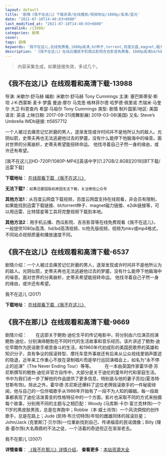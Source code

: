 ```yaml
---
layout: default
title: '剧情《我不在这儿》下载资源/在线播放/视频地址/1080p/高清/蓝光'
date: "2021-07-10T14:40:03+0800"
last_modified_at: "2021-07-10T14:40:03+0800"
permalink: /13988/
categories: 剧情
cover:
tags: 剧情
keywords: '我不在这儿,在线免费看,1080p高清,bt种子,torrent,百度云盘,magnet,磁力链,迅雷下载资源'
description: '《我不在这儿》在线云播放手机西瓜影院吉吉影音免费看，1080p高清bd/hd未删减完整版和tc抢先枪版，mkv/mp4格式，附带bt/torrent种子、magnet/磁力链、百度云盘、网盘资源迅雷下载链接'
---
```


>内容采集生成，如果链接失效，多试几个。


## 《我不在这儿》在线观看和高清下载-13988

导演: 米歇尔·舒马赫 编剧: 米歇尔·舒马赫 Tony Cummings 主演: 塞巴斯蒂安·斯坦 J·K·西蒙斯 麦卡·梦露 曼迪·摩尔 马克思·格林菲尔德 哈罗德·佩里诺 杰瑞米·马奎尔 大卫·科恩查内 希瑟·马祖尔 Tony Cummings 类型: 剧情 制片国家/地区: 美国 语言: 英语 上映日期: 2017-09-21(雨舞影展) 2019-03-08(美国) 又名: Steve’s Umbrella IMDb链接: tt5657712

一个人被过去痛苦记忆折磨的男人，逐渐发现或许时间并不是他所认为的敌人。光阴似箭，史蒂夫再也无法逃避他过去的梦靥，没有什么能停下他脑海中的噪音。面对世界的分离崩析，史蒂夫希望能扭转命运。 他找寻着自己孑然一身的缘由，或许还有希望。


[我不在这儿][HD-720P/1080P-MP4][英语中字][1.27GB/2.8GB][2019][BT下载/迅雷下载]

**下载地址**： [在线观看下载 《我不在这儿》](https://www.btdx8.com/torrent/wbzze_2019.html) 


**无法下载?**：`如果迅雷因版权原因无法下载，关注微信公众号 `

**其他方法1**：从百度云网盘下载视频，百度云网盘支持在线观看，非会员有限制，如果能找到迅雷下载链接、bt/torrent种子、magnet磁力链接、e2dk链接等，可以用迅雷、比特彗星等工具将完整视频下载到本地。

**其他方法2**：用手机云播、西瓜影院、吉吉影音等在线免费观看《我不在这儿》，一般提供1080p高清、hd/bd高清视频、tc抢先版视频，视频为mkv或mp4格式，不同站点视频质量和播放速度不同。


## 《我不在这儿》在线观看和高清下载-6537

剧情介绍：一个人被过去痛苦记忆折磨的男人，逐渐发现或许时间并不是他所认为的敌人。光阴似箭，史蒂夫再也无法逃避他过去的梦靥，没有什么能停下他脑海中的噪音。面对世界的分离崩析，史蒂夫希望能扭转命运。 他找寻着自己孑然一身的缘由，或许还有希望。


我不在这儿 (2017)

**下载地址**： [在线观看下载 《我不在这儿》](https://www.btbtdy.me/btdy/dy14744.html) 


## 《我不在那儿》在线观看和高清下载-9669

剧情介绍：　　在这部关于鲍勃·迪伦生平的传记电影中，将分别由六位演员扮演鲍勃·迪伦，分别演绎鲍勃在不同时代的生活故事和音乐经历。该片讲述了鲍勃·迪伦早期作为民谣歌手艰苦奋斗的生活，和1960年代初成形的美国民歌界的英雄和知识分子，具有争议的摇滚转型、摩托车意外事故还有后来从公众视线里销声匿迹的隐退，近年来工作重心不放在录制唱片而是举行巡回演唱会上，如名为“永不停止的巡演”（The Never Ending Tour）等等。  　　在一本由英国作家霍华德·苏尼斯撰写的鲍勃·迪伦非官方自传中，大部分是关于迪伦的童年时代和家庭生活。书中为我们进一步了解他的作品提供了更多信息，特别是与他的妻子苏拉(夏洛特·甘斯布饰)。除此之外，霍华德·苏尼斯还爆料了这位老牌摇滚歌手的一件秘密绯闻，他与自己的一位伴唱歌手从1986年开始有了一段不为人知的婚姻。每一段故事都表现了迪伦活泼善变的性格特征中的一个方面，影片也采取不同的方式来拍摄每个故事，分别用不同的主题与之相匹配：Woody (马库斯·卡尔·富兰克林饰)一个11岁的黑皮肤男孩，总是在奔跑中；Robbie（本·威士肖饰）一个风流倜傥的创作歌手，总是在路上；Jude (凯特·布兰切特饰)年轻的雌雄同体的摇滚巨星；John/Jack (克里斯汀·贝尔饰)一位重新找到自己、传递福音的民谣偶像；Billy (理查·基尔饰)大名鼎鼎的不法之徒，一个活着的奇迹但正在渐渐老去。


我不在那儿 (2007)

**详情查看**： [《我不在那儿》详情介绍](/movie/9669/)， **查看更多**：[本站资源大全](/movie/t/all/)

